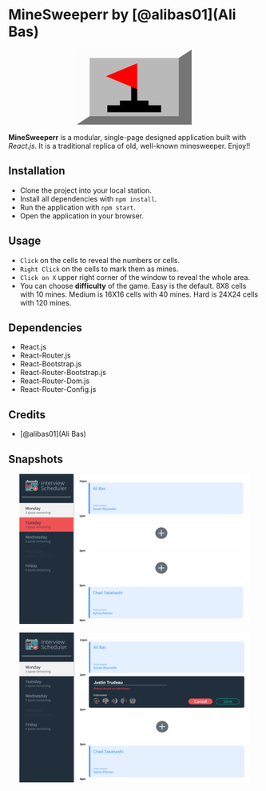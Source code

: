 # MineSweeperr by [@alibas01](Ali Bas)

<p align="center">
  <img width="230" height="150" src="https://raw.githubusercontent.com/alibas01/minesweeper/master/public/mine.png">
</p>


**MineSweeperr** is a modular, single-page designed application built with *React.js*. It is a traditional replica of old, well-known minesweeper. Enjoy!!


## Installation
- Clone the project into your local station.
- Install all dependencies with `npm install`.
- Run the application with `npm start`.
- Open the application in your browser.


## Usage
- ```Click``` on the cells to reveal the numbers or cells.
- ```Right Click``` on the cells to mark them as mines.
- ```Click on X``` upper right corner of the window to reveal the whole area.
- You can choose **difficulty** of the game. Easy is the default. 8X8 cells with 10 mines. Medium is 16X16 cells with 40 mines. Hard is 24X24 cells with 120 mines.

## Dependencies
- React.js
- React-Router.js
- React-Bootstrap.js
- React-Router-Bootstrap.js
- React-Router-Dom.js
- React-Router-Config.js

## Credits
- [@alibas01](Ali Bas)

## Snapshots

<p align="center">
  <img width="460" height="300" src="https://github.com/alibas01/scheduler/blob/master/docs/rootview.png">
</p>
<p align="center">
  <img width="460" height="300" src="https://github.com/alibas01/scheduler/blob/master/docs/add-interview-form.png">
</p>